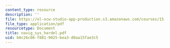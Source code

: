 ```yaml
---
content_type: resource
description: ''
file: https://ol-ocw-studio-app-production.s3.amazonaws.com/courses/15-667-negotiation-and-conflict-management-spring-2001/b0c26c06f8819025bea3d0aa15fae3c5_navig_sys_hardel.pdf
file_type: application/pdf
resourcetype: Document
title: navig_sys_hardel.pdf
uid: b0c26c06-f881-9025-bea3-d0aa15fae3c5
---
```

